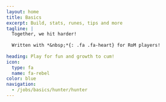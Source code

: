 ```yaml
---
layout: home
title: Basics
excerpt: Build, stats, runes, tips and more
tagline: |
  Together, we hit harder!
  
  Written with *&nbsp;*{: .fa .fa-heart} for RoM players!
  
heading: Play for fun and growth to cum!
icon:
  type: fa
  name: fa-rebel
color: blue
navigation:
  - /jobs/basics/hunter/hunter
---
```

